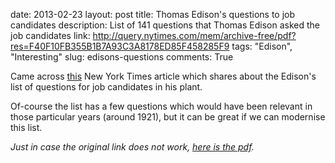 date: 2013-02-23
layout: post
title: Thomas Edison's questions to job candidates
description: List of 141 questions that Thomas Edison asked the job candidates
link: http://query.nytimes.com/mem/archive-free/pdf?res=F40F10FB355B1B7A93C3A8178ED85F458285F9
tags: "Edison", "Interesting"
slug: edisons-questions
comments: True

Came across [this][article] New York Times article which shares about the Edison's list of questions for job candidates in his plant.

Of-course the list has a few questions which would have been relevant in those particular years (around 1921), but it can be great if we can modernise this list.

*Just in case the original link does not work, [here is the pdf][pdf].*

[article]: http://query.nytimes.com/mem/archive-free/pdf?res=F40F10FB355B1B7A93C3A8178ED85F458285F9
[pdf]: http://fully-faltoo.com/static/uploads/edisons-questions.pdf